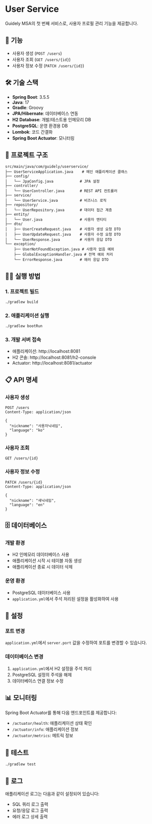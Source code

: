 # User Service

Guidely MSA의 첫 번째 서비스로, 사용자 프로필 관리 기능을 제공합니다.

## 🚀 기능

- 사용자 생성 (`POST /users`)
- 사용자 조회 (`GET /users/{id}`)
- 사용자 정보 수정 (`PATCH /users/{id}`)

## 🛠 기술 스택

- **Spring Boot**: 3.5.5
- **Java**: 17
- **Gradle**: Groovy
- **JPA/Hibernate**: 데이터베이스 연동
- **H2 Database**: 개발/테스트용 인메모리 DB
- **PostgreSQL**: 운영 환경용 DB
- **Lombok**: 코드 간결화
- **Spring Boot Actuator**: 모니터링

## 📁 프로젝트 구조

```
src/main/java/com/guidely/userservice/
├── UserServiceApplication.java    # 메인 애플리케이션 클래스
├── config/
│   └── JpaConfig.java            # JPA 설정
├── controller/
│   └── UserController.java       # REST API 컨트롤러
├── service/
│   └── UserService.java          # 비즈니스 로직
├── repository/
│   └── UserRepository.java       # 데이터 접근 계층
├── entity/
│   └── User.java                 # 사용자 엔티티
├── dto/
│   ├── UserCreateRequest.java    # 사용자 생성 요청 DTO
│   ├── UserUpdateRequest.java    # 사용자 수정 요청 DTO
│   └── UserResponse.java         # 사용자 응답 DTO
└── exception/
    ├── UserNotFoundException.java # 사용자 없음 예외
    ├── GlobalExceptionHandler.java # 전역 예외 처리
    └── ErrorResponse.java        # 에러 응답 DTO
```

## 🏃‍♂️ 실행 방법

### 1. 프로젝트 빌드
```bash
./gradlew build
```

### 2. 애플리케이션 실행
```bash
./gradlew bootRun
```

### 3. 개발 서버 접속
- 애플리케이션: http://localhost:8081
- H2 콘솔: http://localhost:8081/h2-console
- Actuator: http://localhost:8081/actuator

## 📋 API 명세

### 사용자 생성
```http
POST /users
Content-Type: application/json

{
  "nickname": "사용자닉네임",
  "language": "ko"
}
```

### 사용자 조회
```http
GET /users/{id}
```

### 사용자 정보 수정
```http
PATCH /users/{id}
Content-Type: application/json

{
  "nickname": "새닉네임",
  "language": "en"
}
```

## 🗄 데이터베이스

### 개발 환경
- H2 인메모리 데이터베이스 사용
- 애플리케이션 시작 시 테이블 자동 생성
- 애플리케이션 종료 시 데이터 삭제

### 운영 환경
- PostgreSQL 데이터베이스 사용
- `application.yml`에서 주석 처리된 설정을 활성화하여 사용

## 🔧 설정

### 포트 변경
`application.yml`에서 `server.port` 값을 수정하여 포트를 변경할 수 있습니다.

### 데이터베이스 변경
1. `application.yml`에서 H2 설정을 주석 처리
2. PostgreSQL 설정의 주석을 해제
3. 데이터베이스 연결 정보 수정

## 📊 모니터링

Spring Boot Actuator를 통해 다음 엔드포인트를 제공합니다:
- `/actuator/health`: 애플리케이션 상태 확인
- `/actuator/info`: 애플리케이션 정보
- `/actuator/metrics`: 메트릭 정보

## 🧪 테스트

```bash
./gradlew test
```

## 📝 로그

애플리케이션 로그는 다음과 같이 설정되어 있습니다:
- SQL 쿼리 로그 출력
- 요청/응답 로그 출력
- 에러 로그 상세 출력 
